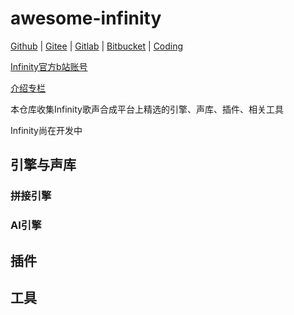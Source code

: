 # awesome-infinity
[Github](https://github.com/oxygen-dioxide/awesome-infinity) | 
[Gitee](https://gitee.com/oxygendioxide/awesome-infinity) | 
[Gitlab](https://gitlab.com/oxygen-dioxide/awesome-infinity/) | 
[Bitbucket](https://bitbucket.org/oxygendioxide/awesome-infinity/src/main/) | 
[Coding](https://oxygen-dioxide.coding.net/public/1/awesome-infinity/git/files)

[Infinity官方b站账号](https://space.bilibili.com/1579918535)

[介绍专栏](https://www.bilibili.com/read/cv12073521)

本仓库收集Infinity歌声合成平台上精选的引擎、声库、插件、相关工具

Infinity尚在开发中

## 引擎与声库
### 拼接引擎

### AI引擎

## 插件

## 工具
